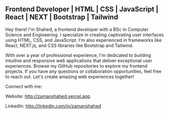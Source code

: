 ## Frontend Developer | HTML | CSS | JavaScript | React | NEXT | Bootstrap | Tailwind

Hey there! I'm Shahed, a frontend developer with a BSc in Computer Science and Engineering. I specialize in creating captivating user interfaces using HTML, CSS, and JavaScript. I'm also experienced in frameworks like React, NEXT.js, and CSS libraries like Bootstrap and Tailwind.

With over a year of professional experience, I'm dedicated to building intuitive and responsive web applications that deliver exceptional user experiences. Browse my GitHub repositories to explore my frontend projects. If you have any questions or collaboration opportunities, feel free to reach out. Let's create amazing web experiences together!

Connect with me:

Website: http://zamanshahed.vercel.app

LinkedIn: http://linkedin.com/in/zamanshahed
